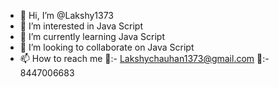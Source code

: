 - 👋 Hi, I’m @Lakshy1373
- 👀 I’m interested in Java Script
- 🌱 I’m currently learning Java Script
- 💞️ I’m looking to collaborate on Java Script
- 📫 How to reach me 📨:- Lakshychauhan1373@gmail.com
                      📱:- 8447006683
